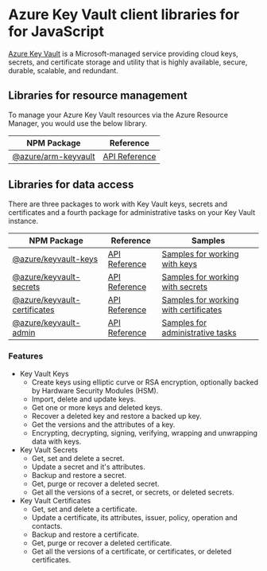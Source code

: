 # Azure Key Vault client libraries for for JavaScript

[Azure Key Vault](https://azure.microsoft.com/en-us/services/key-vault/) is a Microsoft-managed service providing cloud keys, secrets, and certificate storage and utility that is highly available, secure, durable, scalable, and redundant.

## Libraries for resource management

To manage your Azure Key Vault resources via the Azure Resource Manager, you would use the below library.

| NPM Package | Reference |
|--------------------------------------|---------------------------------------------------------------|
|    [@azure/arm-keyvault](http://npmjs.com/package/@azure/arm-keyvault)    |    [API Reference](https://docs.microsoft.com/en-us/javascript/api/@azure/arm-keyvault)    |

## Libraries for data access

There are three packages to work with Key Vault keys, secrets and certificates and a fourth package for administrative tasks on your Key Vault instance.

| NPM Package | Reference | Samples |
|--------------------------------------|---------------------------------------------------------------|---------------------------------------------------------------|
|    [@azure/keyvault-keys](http://npmjs.com/package/@azure/keyvault-keys)    |    [API Reference](https://docs.microsoft.com/en-us/javascript/api/@azure/keyvault-keys)    | [Samples for working with keys](https://github.com/Azure/azure-sdk-for-js/tree/master/sdk/keyvault/keyvault-keys/samples)
|    [@azure/keyvault-secrets](http://npmjs.com/package/@azure/keyvault-secrets)    |    [API Reference](https://docs.microsoft.com/en-us/javascript/api/@azure/keyvault-secrets)    | [Samples for working with secrets](https://github.com/Azure/azure-sdk-for-js/tree/master/sdk/keyvault/keyvault-secrets/samples)
|    [@azure/keyvault-certificates](http://npmjs.com/package/@azure/keyvault-certificates)    |    [API Reference](https://docs.microsoft.com/en-us/javascript/api/@azure/keyvault-certificates)    | [Samples for working with certificates](https://github.com/Azure/azure-sdk-for-js/tree/master/sdk/keyvault/keyvault-certificates/samples)
|    [@azure/keyvault-admin](http://npmjs.com/package/@azure/keyvault-admin)    |    [API Reference](https://docs.microsoft.com/en-us/javascript/api/@azure/keyvault-admin)    | [Samples for administrative tasks](https://github.com/Azure/azure-sdk-for-js/tree/master/sdk/keyvault/keyvault-admin/samples)

### Features

- Key Vault Keys
  - Create keys using elliptic curve or RSA encryption, optionally backed by Hardware Security Modules (HSM).
  - Import, delete and update keys.
  - Get one or more keys and deleted keys.
  - Recover a deleted key and restore a backed up key.
  - Get the versions and the attributes of a key.
  - Encrypting, decrypting, signing, verifying, wrapping and unwrapping data with keys.
- Key Vault Secrets
  - Get, set and delete a secret.
  - Update a secret and it's attributes.
  - Backup and restore a secret.
  - Get, purge or recover a deleted secret.
  - Get all the versions of a secret, or secrets, or deleted secrets.
- Key Vault Certificates
  - Get, set and delete a certificate.
  - Update a certificate, its attributes, issuer, policy, operation and contacts.
  - Backup and restore a certificate.
  - Get, purge or recover a deleted certificate.
  - Get all the versions of a certificate, or certificates, or deleted certificates.
